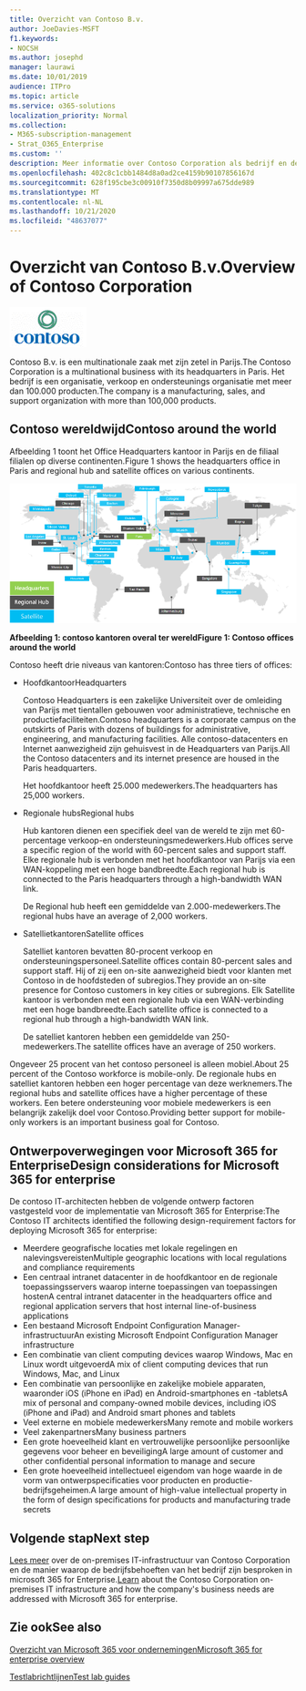 ```yaml
---
title: Overzicht van Contoso B.v.
author: JoeDavies-MSFT
f1.keywords:
- NOCSH
ms.author: josephd
manager: laurawi
ms.date: 10/01/2019
audience: ITPro
ms.topic: article
ms.service: o365-solutions
localization_priority: Normal
ms.collection:
- M365-subscription-management
- Strat_O365_Enterprise
ms.custom: ''
description: Meer informatie over Contoso Corporation als bedrijf en de trapsgewijze structuur van de wereldwijde kantoren.
ms.openlocfilehash: 402c8c1cbb1484d8a0ad2ce4159b90107856167d
ms.sourcegitcommit: 628f195cbe3c00910f7350d8b09997a675dde989
ms.translationtype: MT
ms.contentlocale: nl-NL
ms.lasthandoff: 10/21/2020
ms.locfileid: "48637077"
---
```

# <a name="overview-of-contoso-corporation"></a><span data-ttu-id="9e368-103">Overzicht van Contoso B.v.</span><span class="sxs-lookup"><span data-stu-id="9e368-103">Overview of Contoso Corporation</span></span>

![De Contoso Corporation](../media/contoso-overview/contoso-icon.png)

<span data-ttu-id="9e368-105">Contoso B.v. is een multinationale zaak met zijn zetel in Parijs.</span><span class="sxs-lookup"><span data-stu-id="9e368-105">The Contoso Corporation is a multinational business with its headquarters in Paris.</span></span> <span data-ttu-id="9e368-106">Het bedrijf is een organisatie, verkoop en ondersteunings organisatie met meer dan 100.000 producten.</span><span class="sxs-lookup"><span data-stu-id="9e368-106">The company is a manufacturing, sales, and support organization with more than 100,000 products.</span></span>

## <a name="contoso-around-the-world"></a><span data-ttu-id="9e368-107">Contoso wereldwijd</span><span class="sxs-lookup"><span data-stu-id="9e368-107">Contoso around the world</span></span>

<span data-ttu-id="9e368-108">Afbeelding 1 toont het Office Headquarters kantoor in Parijs en de filiaal filialen op diverse continenten.</span><span class="sxs-lookup"><span data-stu-id="9e368-108">Figure 1 shows the headquarters office in Paris and regional hub and satellite offices on various continents.</span></span>

![Contoso kantoren overal ter wereld](../media/contoso-overview/contoso-overview-fig1.png)

<span data-ttu-id="9e368-110">**Afbeelding 1: contoso kantoren overal ter wereld**</span><span class="sxs-lookup"><span data-stu-id="9e368-110">**Figure 1: Contoso offices around the world**</span></span>
 
<span data-ttu-id="9e368-111">Contoso heeft drie niveaus van kantoren:</span><span class="sxs-lookup"><span data-stu-id="9e368-111">Contoso has three tiers of offices:</span></span>

- <span data-ttu-id="9e368-112">Hoofdkantoor</span><span class="sxs-lookup"><span data-stu-id="9e368-112">Headquarters</span></span>

  <span data-ttu-id="9e368-113">Contoso Headquarters is een zakelijke Universiteit over de omleiding van Parijs met tientallen gebouwen voor administratieve, technische en productiefaciliteiten.</span><span class="sxs-lookup"><span data-stu-id="9e368-113">Contoso headquarters is a corporate campus on the outskirts of Paris with dozens of buildings for administrative, engineering, and manufacturing facilities.</span></span> <span data-ttu-id="9e368-114">Alle contoso-datacenters en Internet aanwezigheid zijn gehuisvest in de Headquarters van Parijs.</span><span class="sxs-lookup"><span data-stu-id="9e368-114">All the Contoso datacenters and its internet presence are housed in the Paris headquarters.</span></span>

  <span data-ttu-id="9e368-115">Het hoofdkantoor heeft 25.000 medewerkers.</span><span class="sxs-lookup"><span data-stu-id="9e368-115">The headquarters has 25,000 workers.</span></span>

- <span data-ttu-id="9e368-116">Regionale hubs</span><span class="sxs-lookup"><span data-stu-id="9e368-116">Regional hubs</span></span>

  <span data-ttu-id="9e368-117">Hub kantoren dienen een specifiek deel van de wereld te zijn met 60-percentage verkoop-en ondersteuningsmedewerkers.</span><span class="sxs-lookup"><span data-stu-id="9e368-117">Hub offices serve a specific region of the world with 60-percent sales and support staff.</span></span> <span data-ttu-id="9e368-118">Elke regionale hub is verbonden met het hoofdkantoor van Parijs via een WAN-koppeling met een hoge bandbreedte.</span><span class="sxs-lookup"><span data-stu-id="9e368-118">Each regional hub is connected to the Paris headquarters through a high-bandwidth WAN link.</span></span>

  <span data-ttu-id="9e368-119">De Regional hub heeft een gemiddelde van 2.000-medewerkers.</span><span class="sxs-lookup"><span data-stu-id="9e368-119">The regional hubs have an average of 2,000 workers.</span></span>

- <span data-ttu-id="9e368-120">Satellietkantoren</span><span class="sxs-lookup"><span data-stu-id="9e368-120">Satellite offices</span></span>

  <span data-ttu-id="9e368-121">Satelliet kantoren bevatten 80-procent verkoop en ondersteuningspersoneel.</span><span class="sxs-lookup"><span data-stu-id="9e368-121">Satellite offices contain 80-percent sales and support staff.</span></span> <span data-ttu-id="9e368-122">Hij of zij een on-site aanwezigheid biedt voor klanten met Contoso in de hoofdsteden of subregios.</span><span class="sxs-lookup"><span data-stu-id="9e368-122">They provide an on-site presence for Contoso customers in key cities or subregions.</span></span> <span data-ttu-id="9e368-123">Elk Satellite kantoor is verbonden met een regionale hub via een WAN-verbinding met een hoge bandbreedte.</span><span class="sxs-lookup"><span data-stu-id="9e368-123">Each satellite office is connected to a regional hub through a high-bandwidth WAN link.</span></span>

  <span data-ttu-id="9e368-124">De satelliet kantoren hebben een gemiddelde van 250-medewerkers.</span><span class="sxs-lookup"><span data-stu-id="9e368-124">The satellite offices have an average of 250 workers.</span></span>

<span data-ttu-id="9e368-125">Ongeveer 25 procent van het contoso personeel is alleen mobiel.</span><span class="sxs-lookup"><span data-stu-id="9e368-125">About 25 percent of the Contoso workforce is mobile-only.</span></span> <span data-ttu-id="9e368-126">De regionale hubs en satelliet kantoren hebben een hoger percentage van deze werknemers.</span><span class="sxs-lookup"><span data-stu-id="9e368-126">The regional hubs and satellite offices have a higher percentage of these workers.</span></span> <span data-ttu-id="9e368-127">Een betere ondersteuning voor mobiele medewerkers is een belangrijk zakelijk doel voor Contoso.</span><span class="sxs-lookup"><span data-stu-id="9e368-127">Providing better support for mobile-only workers is an important business goal for Contoso.</span></span>

## <a name="design-considerations-for-microsoft-365-for-enterprise"></a><span data-ttu-id="9e368-128">Ontwerpoverwegingen voor Microsoft 365 for Enterprise</span><span class="sxs-lookup"><span data-stu-id="9e368-128">Design considerations for Microsoft 365 for enterprise</span></span>

<span data-ttu-id="9e368-129">De contoso IT-architecten hebben de volgende ontwerp factoren vastgesteld voor de implementatie van Microsoft 365 for Enterprise:</span><span class="sxs-lookup"><span data-stu-id="9e368-129">The Contoso IT architects identified the following design-requirement factors for deploying Microsoft 365 for enterprise:</span></span>

- <span data-ttu-id="9e368-130">Meerdere geografische locaties met lokale regelingen en nalevingsvereisten</span><span class="sxs-lookup"><span data-stu-id="9e368-130">Multiple geographic locations with local regulations and compliance requirements</span></span>
- <span data-ttu-id="9e368-131">Een centraal intranet datacenter in de hoofdkantoor en de regionale toepassingsservers waarop interne toepassingen van toepassingen hosten</span><span class="sxs-lookup"><span data-stu-id="9e368-131">A central intranet datacenter in the headquarters office and regional application servers that host internal line-of-business applications</span></span>
- <span data-ttu-id="9e368-132">Een bestaand Microsoft Endpoint Configuration Manager-infrastructuur</span><span class="sxs-lookup"><span data-stu-id="9e368-132">An existing Microsoft Endpoint Configuration Manager infrastructure</span></span>
- <span data-ttu-id="9e368-133">Een combinatie van client computing devices waarop Windows, Mac en Linux wordt uitgevoerd</span><span class="sxs-lookup"><span data-stu-id="9e368-133">A mix of client computing devices that run Windows, Mac, and Linux</span></span>
- <span data-ttu-id="9e368-134">Een combinatie van persoonlijke en zakelijke mobiele apparaten, waaronder iOS (iPhone en iPad) en Android-smartphones en -tablets</span><span class="sxs-lookup"><span data-stu-id="9e368-134">A mix of personal and company-owned mobile devices, including iOS (iPhone and iPad) and Android smart phones and tablets</span></span>
- <span data-ttu-id="9e368-135">Veel externe en mobiele medewerkers</span><span class="sxs-lookup"><span data-stu-id="9e368-135">Many remote and mobile workers</span></span>
- <span data-ttu-id="9e368-136">Veel zakenpartners</span><span class="sxs-lookup"><span data-stu-id="9e368-136">Many business partners</span></span>
- <span data-ttu-id="9e368-137">Een grote hoeveelheid klant en vertrouwelijke persoonlijke persoonlijke gegevens voor beheer en beveiliging</span><span class="sxs-lookup"><span data-stu-id="9e368-137">A large amount of customer and other confidential personal information to manage and secure</span></span>
- <span data-ttu-id="9e368-138">Een grote hoeveelheid intellectueel eigendom van hoge waarde in de vorm van ontwerpspecificaties voor producten en productie-bedrijfsgeheimen.</span><span class="sxs-lookup"><span data-stu-id="9e368-138">A large amount of high-value intellectual property in the form of design specifications for products and manufacturing trade secrets</span></span>

## <a name="next-step"></a><span data-ttu-id="9e368-139">Volgende stap</span><span class="sxs-lookup"><span data-stu-id="9e368-139">Next step</span></span>

<span data-ttu-id="9e368-140">[Lees meer](contoso-infra-needs.md) over de on-premises IT-infrastructuur van Contoso Corporation en de manier waarop de bedrijfsbehoeften van het bedrijf zijn besproken in microsoft 365 for Enterprise.</span><span class="sxs-lookup"><span data-stu-id="9e368-140">[Learn](contoso-infra-needs.md) about the Contoso Corporation on-premises IT infrastructure and how the company's business needs are addressed with Microsoft 365 for enterprise.</span></span>

## <a name="see-also"></a><span data-ttu-id="9e368-141">Zie ook</span><span class="sxs-lookup"><span data-stu-id="9e368-141">See also</span></span>

[<span data-ttu-id="9e368-142">Overzicht van Microsoft 365 voor ondernemingen</span><span class="sxs-lookup"><span data-stu-id="9e368-142">Microsoft 365 for enterprise overview</span></span>](microsoft-365-overview.md)

[<span data-ttu-id="9e368-143">Testlabrichtlijnen</span><span class="sxs-lookup"><span data-stu-id="9e368-143">Test lab guides</span></span>](m365-enterprise-test-lab-guides.md)
